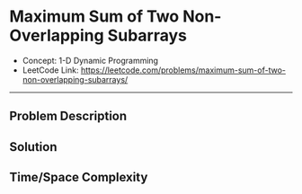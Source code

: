 # Maximum Sum of Two Non-Overlapping Subarrays

- Concept: 1-D Dynamic Programming
- LeetCode Link: https://leetcode.com/problems/maximum-sum-of-two-non-overlapping-subarrays/

---

## Problem Description

## Solution

## Time/Space Complexity

